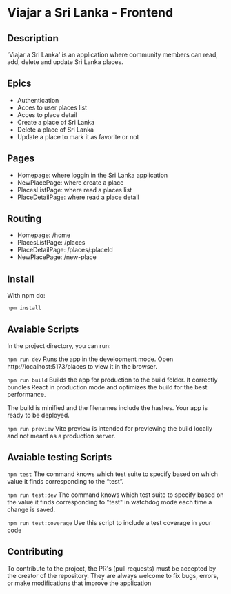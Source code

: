 # Viajar a Sri Lanka - Frontend

## Description

'Viajar a Sri Lanka' is an application where community members can read, add, delete and update Sri Lanka places.

## Epics

- Authentication
- Acces to user places list
- Acces to place detail
- Create a place of Sri Lanka
- Delete a place of Sri Lanka
- Update a place to mark it as favorite or not

## Pages

- Homepage: where loggin in the Sri Lanka application
- NewPlacePage: where create a place
- PlacesListPage: where read a places list
- PlaceDetailPage: where read a place detail

## Routing

- Homepage: /home
- PlacesListPage: /places
- PlaceDetailPage: /places/:placeId
- NewPlacePage: /new-place

## Install

With npm do:

`npm install`

## Avaiable Scripts

In the project directory, you can run:

`npm run dev`
Runs the app in the development mode.
Open http://localhost:5173/places to view it in the browser.

`npm run build`
Builds the app for production to the build folder.
It correctly bundles React in production mode and optimizes the build for the best performance.

The build is minified and the filenames include the hashes.
Your app is ready to be deployed.

`npm run preview`
Vite preview is intended for previewing the build locally and not meant as a production server.

## Avaiable testing Scripts

`npm test`
The command knows which test suite to specify based on which value it finds corresponding to the “test”.

`npm run test:dev`
The command knows which test suite to specify based on the value it finds corresponding to "test" in watchdog mode each time a change is saved.

`npm run test:coverage`
Use this script to include a test coverage in your code

## Contributing

To contribute to the project, the PR's (pull requests) must be accepted by the creator of the repository.
They are always welcome to fix bugs, errors, or make modifications that improve the application
